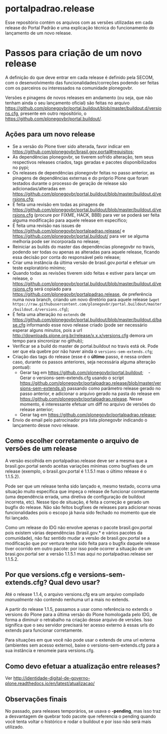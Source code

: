 portalpadrao.release
====================

Esse repositório contém os arquivos com as versões utilizadas em cada release do Portal Padrão e uma explicação técnica do funcionamento do lançamento de um novo release.

Passos para criação de um novo release
======================================

A definição do que deve entrar em cada release é definido pela SECOM, com o desenvolvimento das funcionalidades/correções podendo ser feitas com os parceiros ou interessados na comunidade plonegovbr.

Versões e pinagens de novos releases em andamento (ou seja, que não tenham ainda o seu lançamento oficial) são feitas no arquivo https://github.com/plonegovbr/portal.buildout/blob/master/buildout.d/versions.cfg, presente em outro repositório, o https://github.com/plonegovbr/portal.buildout/.

Ações para um novo release
---------------------------

- Se a versão do Plone tiver sido alterada, favor indicar em https://github.com/plonegovbr/brasil.gov.portal#requisitos;
- As dependências plonegovbr, se tiverem sofrido alteração, tem seus respectivos releases criados, tags geradas e pacotes disponibilizados no pypi;
  <!-- PACKAGES -->
- Os releases de dependências plonegovbr feitas no passo anterior, as pinagens de dependências externas e do próprio Plone que foram testados durante o processo de geração de release são adicionadas/alteradas em https://github.com/plonegovbr/portal.buildout/blob/master/buildout.d/versions.cfg;
  <!-- PACKAGES -->
- É feita uma revisão em todas as pinagens de https://github.com/plonegovbr/portal.buildout/blob/master/buildout.d/versions.cfg (procure por FIXME, HACK, BBB) para ver se poderá ser feita alguma modificação para aquele release em específico;
- É feita uma revisão nas issues de https://github.com/plonegovbr/portalpadrao.release/ e https://github.com/plonegovbr/portal.buildout/ para ver se alguma melhoria pode ser incorporada no release;
- Reiniciar as builds do master das dependências plonegovbr no travis, podendo ser todas ou apenas as alteradas para aquele release, ficando essa decisão por conta do responsável pelo release;
  <!-- PACKAGES -->
- Criar uma instância da última versão de brasil.gov.portal e efetuar um teste exploratório mínimo;
- Quando todas as revisões tiverem sido feitas e estiver para lançar um release, o https://github.com/plonegovbr/portal.buildout/blob/master/buildout.d/versions.cfg será copiado para https://github.com/plonegovbr/portalpadrao.release, de preferência numa nova branch, criando um novo diretório para aquele release (`wget https://raw.githubusercontent.com/plonegovbr/portal.buildout/master/buildout.d/versions.cfg`);
- É feita uma alteração no `extends` de https://github.com/plonegovbr/portal.buildout/blob/master/buildout.d/base.cfg informando esse novo release criado (pode ser necessário esperar alguns minutos, pois a url http://downloads.plone.org.br/release/x.x.x/versions.cfg demora um tempo para sincronizar no github);
- Verificar se a build do master de portal.buildout no travis está ok. Pode ser que ela quebre por não haver ainda o `versions-sem-extends.cfg`;
- Criação das tags do release (esse é o **último** passo, é nessa ordem caso, durante os passos anteriores, seja necessária alguma alteração pontual):
    - Gerar tag em https://github.com/plonegovbr/portal.buildout;
    - Gerar o versions-sem-extends.cfg usando o script https://github.com/plonegovbr/portalpadrao.release/blob/master/versions-sem-extends.sh passando como parâmetro release gerado no passo anterior, e adicionar o arquivo gerado na pasta do release em https://github.com/plonegovbr/portalpadrao.release. Nesse momento, é interessante efetuar um diff no arquivo de versões do release anterior;
    - Gerar tag em https://github.com/plonegovbr/portalpadrao.release;
- Envio de email pelo patrocinador pra lista plonegovbr indicando o lançamento desse novo release.

Como escolher corretamente o arquivo de versões de um release
-------------------------------------------------------------

A versão escolhida em portalpadrao.release deve ser a mesma que a brasil.gov.portal sendo aceitas variações mínimas como bugfixes de um release (exemplo, o brasil.gov.portal é 1.1.5.1 mas o último release é o 1.1.5.2). 

Pode ser que um release tenha sido lançado e, mesmo testado, ocorra uma situação muito específica que impeça o release de funcionar corretamente (uma dependência errada, uma diretiva de configuração de buildout incorreta, etc). Nesse tipo de situação, é feita a correção e gerado um bugfix do release. Não são feitos bugfixes de releases para adicionar novas funcionalidades pois o escopo já havia sido fechado no momento que ele foi lançado.

Como um release do IDG não envolve apenas o pacote brasil.gov.portal pois existem várias dependências (brasil.gov.\* e vários pacotes da comunidade), não faz sentido mudar a versão de brasil.gov.portal se a modificação que por ventura tenha sido feita para o bugfix daquele release tiver ocorrido em outro pacote: por isso pode ocorrer a situação de um brasi.gov.portal ser a versão 1.1.5.1 mas aqui no portalpadrao.release ser 1.1.5.2.

Por que versions.cfg e versions-sem-extends.cfg? Qual devo usar?
-------------------------------------------------------------

Até o release 1.1.4, o arquivo versions.cfg era um arquivo compilado *manualmente* não contendo nenhuma url a mais no extends.

A partir do release 1.1.5, passamos a usar como referência no extends o versions do Plone para a última versão do Plone homologada pelo IDG, de forma a diminuir o retrabalho na criação desse arquivo de versões. Isso significa que o seu servidor precisará ter acesso externo à essas urls do extends para funcionar corretamente.

Para situações em que você não pode usar o extends de uma url externa (ambientes sem acesso externo), baixe o versions-sem-extends.cfg para a sua instância e renomeie para versions.cfg.

Como devo efetuar a atualização entre releases?
-----------------------------------------------

Ver http://identidade-digital-de-governo-plone.readthedocs.io/en/latest/atualizacao/

Observações finais
------------------

No passado, para releases temporários, se usava o **-pending**, mas isso traz a desvantagem de quebrar todo pacote que referencia o pending quando você tenta voltar o histórico e rodar o buildout e por isso não será mais utilizado.
